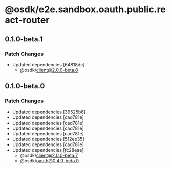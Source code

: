 # @osdk/e2e.sandbox.oauth.public.react-router

## 0.1.0-beta.1

### Patch Changes

- Updated dependencies [64818dc]
  - @osdk/client@2.0.0-beta.8

## 0.1.0-beta.0

### Patch Changes

- Updated dependencies [39525b8]
- Updated dependencies [cad781e]
- Updated dependencies [cad781e]
- Updated dependencies [cad781e]
- Updated dependencies [cad781e]
- Updated dependencies [512ee35]
- Updated dependencies [cad781e]
- Updated dependencies [fc28eae]
  - @osdk/client@2.0.0-beta.7
  - @osdk/oauth@0.4.0-beta.0
